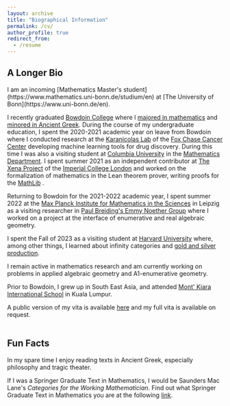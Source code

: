 ```yaml
---
layout: archive
title: "Biographical Information"
permalink: /cv/
author_profile: true
redirect_from:
  - /resume
---
```

<h2> A Longer Bio </h2>
I am an incoming [Mathematics Master's student](https://www.mathematics.uni-bonn.de/studium/en) at [The University of Bonn](https://www.uni-bonn.de/en). 

I recently graduated [Bowdoin College](https://www.bowdoin.edu/) where I [majored in mathematics](https://www.bowdoin.edu/math/) and [minored in Ancient Greek](https://www.bowdoin.edu/classics/). During the course of my undergraduate education, I spent the 2020-2021 academic year on leave from Bowdoin where I conducted research at the [Karanicolas Lab](https://www.karanicolaslab.org/) of the [Fox Chase Cancer Center](https://www.foxchase.org/) developing machine learning tools for drug discovery. During this time I was also a visiting student at [Columbia University](https://www.columbia.edu/) in the [Mathematics Department](https://www.math.columbia.edu/). I spent summer 2021 as an independent contributor at [The Xena Project](https://xenaproject.wordpress.com/) of the [Imperial College London](https://www.imperial.ac.uk/) and worked on the formalization of mathematics in the Lean theorem prover, writing proofs for the [MathLib](https://leanprover-community.github.io/mathlib-overview.html) .  <br/>

Returning to Bowdoin for the 2021-2022 academic year, I spent summer 2022 at the [Max Planck Institute for Mathematics in the Sciences](https://www.mis.mpg.de/) in Leipzig as a visiting researcher in [Paul Breiding's Emmy Noether Group](https://pbrdng.github.io) where I worked on a project at the interface of enumerative and real algebraic geometry. <br/>

I spent the Fall of 2023 as a visiting student at [Harvard University](https://www.harvard.edu) where, among other things, I learned about infinity categories and [gold and silver production](https://en.wikipedia.org/wiki/Chrysopoeia).<br/>

I remain active in mathematics research and am currently working on problems in applied algebraic geometry and A1-enumerative geometry.<br/>

Prior to Bowdoin, I grew up in South East Asia, and attended [Mont' Kiara International School](https://www.mkis.edu.my) in Kuala Lumpur. 

A public version of my vita is available [here](https://wgabrielong.github.io/files/Wern_Juin_Gabriel_Ong___CV__Public_.pdf) and my full vita is available on request. <br/><br/>

<h2> Fun Facts </h2>

In my spare time I enjoy reading texts in Ancient Greek, especially philosophy and tragic theater. <br/>

If I was a Springer Graduate Text in Mathematics, I would be Saunders Mac Lane's <i>Categories for the Working Mathematician</i>. Find out what Springer Graduate Text in Mathematics you are at the following [link](https://math.jhu.edu/~savitt/GTM.html).

 
